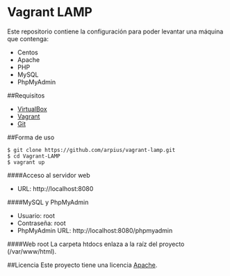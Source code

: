 Vagrant LAMP
============
Este repositorio contiene la configuración para poder levantar una máquina que contenga:

- Centos
- Apache
- PHP
- MySQL
- PhpMyAdmin

##Requisitos

- [VirtualBox](https://www.virtualbox.org/wiki/Downloads)
- [Vagrant](https://www.vagrantup.com/)
- [Git](https://git-scm.com/)

##Forma de uso

	$ git clone https://github.com/arpius/vagrant-lamp.git
	$ cd Vagrant-LAMP
	$ vagrant up

####Acceso al servidor web
- URL: http://localhost:8080

####MySQL y PhpMyAdmin
- Usuario: root
- Contraseña: root
- PhpMyAdmin URL: http://localhost:8080/phpmyadmin

####Web root
La carpeta htdocs enlaza a la raíz del proyecto (/var/www/html).

##Licencia
Este proyecto tiene una licencia <a href="https://github.com/arpius/vagrant-lamp/blob/master/LICENSE">Apache</a>.
